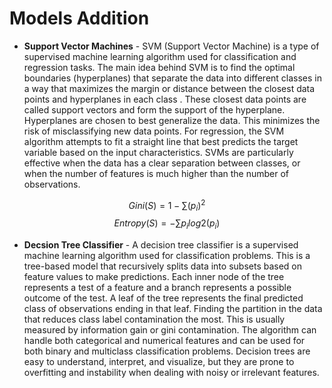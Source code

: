 # Models Addition 

* **Support Vector Machines** - SVM (Support Vector Machine) is a type of supervised machine learning algorithm used for classification and regression tasks. The main 
idea behind SVM is to find the optimal boundaries (hyperplanes) that separate the data into different classes in a way that maximizes the margin or distance between the 
closest data points and hyperplanes in each class . These closest data points are called support vectors and form the support of the hyperplane. Hyperplanes are chosen 
to best generalize the data. This minimizes the risk of misclassifying new data points. For regression, the SVM algorithm attempts to fit a straight line that best 
predicts the target variable based on the input characteristics. SVMs are particularly effective when the data has a clear separation between classes, or when the number 
of features is much higher than the number of observations.

$$Gini(S) = 1 - ∑ (p_i)^2$$
$$Entropy(S) = - ∑ p_i log2(p_i)$$


* **Decsion Tree Classifier** - A decision tree classifier is a supervised machine learning algorithm used for classification problems. This is a tree-based model that 
recursively splits data into subsets based on feature values to make predictions. Each inner node of the tree represents a test of a feature and a branch represents a 
possible outcome of the test. A leaf of the tree represents the final predicted class of observations ending in that leaf. Finding the partition in the data that reduces 
class label contamination the most. This is usually measured by information gain or gini contamination. The algorithm can handle both categorical and numerical features 
and can be used for both binary and multiclass classification problems. Decision trees are easy to understand, interpret, and visualize, but they are prone to overfitting 
and instability when dealing with noisy or irrelevant features.  
